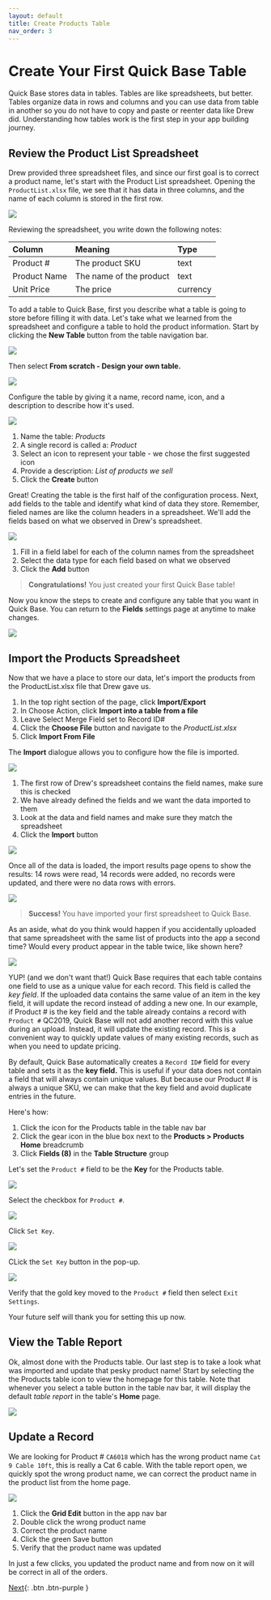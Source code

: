 ```yaml
---
layout: default
title: Create Products Table
nav_order: 3
---
```


# Create Your First Quick Base Table

Quick Base stores data in tables. Tables are like spreadsheets, but better. Tables organize data in rows and columns and you can use data from table in another so you do not have to copy and paste or reenter data like Drew did. Understanding how tables work is the first step in your app building journey.  

## Review the Product List Spreadsheet

Drew provided three spreadsheet files, and since our first goal is to correct a product name, let's start with the Product List spreadsheet. Opening the `ProductList.xlsx` file, we see that it has data in three columns, and the name of each column is stored in the first row.  

![](assets/images/prodTable.png)

Reviewing the spreadsheet, you write down the following notes:

| Column | Meaning | Type |
|:-|:-|:-|
| Product # | The product SKU | text |
| Product Name | The name of the product | text |
| Unit Price | The price | currency |

To add a table to Quick Base, first you describe what a table is going to store before filling it with data. Let's take what we learned from the spreadsheet and configure a table to hold the product information. Start by clicking the **New Table** button from the table navigation bar. 

![](assets/images/image-3.png)

Then select **From scratch - Design your own table.**

![](assets/images/image-4.png)

Configure the table by giving it a name, record name, icon, and a description to describe how it's used.

![](assets/images/image-5.png)
1. Name the table: _Products_
2. A single record is called a: _Product_
3. Select an icon to represent your table - we chose the first suggested icon
4. Provide a description: _List of products we sell_
5. Click the **Create** button


Great! Creating the table is the first half of the configuration process. Next, add fields to the table and identify what kind of data they store. Remember, fieled names are like the column headers in a spreadsheet. We'll add the fields based on what we observed in Drew's spreadsheet.  

![](assets/images/image-6.png)

1. Fill in a field label for each of the column names from the spreadsheet
2. Select the data type for each field based on what we observed
3. Click the **Add** button


> **Congratulations!** You just created your first Quick Base table!

Now you know the steps to create and configure any table that you want in Quick Base. You can return to the **Fields** settings page at anytime to make changes.

![](assets/images/image-7.png)

## Import the Products Spreadsheet

Now that we have a place to store our data, let's import the products from the ProductList.xlsx file that Drew gave us.

1. In the top right section of the page, click **Import/Export** 
2. In Choose Action, click **Import into a table from a file**
3. Leave Select Merge Field set to Record ID#
4. Click  the **Choose File** button and navigate to the _ProductList.xlsx_
5. Click **Import From File**


The **Import** dialogue allows you to configure how the file is imported.

![](assets/images/image-8.png)

1. The first row of Drew's spreadsheet contains the field names, make sure this is checked
2. We have already defined the fields and we want the data imported to them
3. Look at the data and field names and make sure they match the spreadsheet
3. Click the **Import** button

![](assets/images/image-9.png)

Once all of the data is loaded, the import results page opens to show the results: 14 rows were read, 14 records were added, no records were updated, and there were no data rows with errors. 

![](assets/images/image-10.png)

> **Success!** You have imported your first spreadsheet to Quick Base.

As an aside, what do you think would happen if you accidentally uploaded that same spreadsheet with the same list of products into the app a second time? Would every product appear in the table twice, like shown here?

![](assets/images/dupData.png)

YUP! (and we don't want that!) Quick Base requires that each table contains one field to use as a unique value for each record. This field is called the _key field_. If the uploaded data contains the same value of an item in the key field, it will update the record instead of adding a new one.  In our example, if Product # is the key field and the table already contains a record with `Product #` QC2019, Quick Base will not add another record with this value during an upload.  Instead, it will update the existing record.  This is a convenient way to quickly update values of many existing records, such as when you need to update pricing.

By default, Quick Base automatically creates a `Record ID#` field for every table and sets it as the **key field.**  This is useful if your data does not contain a field that will always contain unique values.  But because our Product # is always a unique SKU, we can make that the key field and avoid duplicate entries in the future.

Here's how:


1. Click the icon for the Products table in the table nav bar
2. Click  the gear icon in the blue box next to the **Products > Products Home** breadcrumb
3. Click  **Fields (8)** in the **Table Structure** group


Let's set the `Product #` field to be the **Key** for the Products table.

![](assets/images/image-11.png)

Select the checkbox for `Product #`.

![](assets/images/image-12.png)

Click `Set Key`.

![](assets/images/image-13.png)

CLick the `Set Key` button in the pop-up.  

![](assets/images/image-14.png)

Verify that the gold key moved to the `Product #` field then select `Exit Settings`.

Your future self will thank you for setting this up now. 

## View the Table Report

Ok, almost done with the Products table. Our last step is to take a look what was imported and update that pesky product name! Start by selecting the the Products table icon to view the homepage for this table. Note that whenever you select a table button in the table nav bar, it will display the default _table report_ in the table's **Home** page. 

![](assets/images/image-15.png)

## Update a Record

We are looking for Product # `CA6018` which has the wrong product name `Cat 9 Cable 10ft`, this is really a Cat 6 cable. With the table report open, we quickly spot the wrong product name, we can correct the product name in the product list from the home page. 

![](assets/images/image-16.png)


1. Click the **Grid Edit** button in the app nav bar 
2. Double click the wrong product name
3. Correct the product name
4. Click the green Save button
5. Verify that the product name was updated 


In just a few clicks, you updated the product name and from now on it will be correct in all of the orders.

[Next](createOrders.html){: .btn .btn-purple }